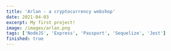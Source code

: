 ```yaml
---
title: 'Arlan - a cryptocurrency webshop'
date: 2021-04-03
excerpt: My first project!
image: /images/arlan.png
tags: ['NodeJS', 'Express', 'Passport', 'Sequelize', 'Jest']
finished: true
---
```



